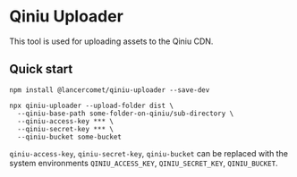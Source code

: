 # Qiniu Uploader

This tool is used for uploading assets to the Qiniu CDN.

## Quick start

```
npm install @lancercomet/qiniu-uploader --save-dev
```

```
npx qiniu-uploader --upload-folder dist \
  --qiniu-base-path some-folder-on-qiniu/sub-directory \
  --qiniu-access-key *** \
  --qiniu-secret-key *** \
  --qiniu-bucket some-bucket
```

`qiniu-access-key`, `qiniu-secret-key`, `qiniu-bucket` can be replaced with the system environments `QINIU_ACCESS_KEY`, `QINIU_SECRET_KEY`, `QINIU_BUCKET`.
